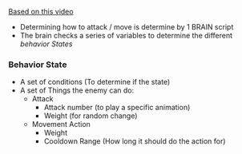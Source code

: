 [Based on this video](https://youtu.be/-Ts9xF9Owe0?si=4c4MbWk_C0yvd2iy&t=492)

- Determining how to attack / move is determine by 1 BRAIN script
- The brain checks a series of variables to determine the different *behavior States*

### Behavior State
- A set of conditions (To determine if the state)
- A set of Things the enemy can do:
	- Attack
		- Attack number (to play a specific animation)
		- Weight (for random change)
	- Movement Action
		- Weight
		- Cooldown Range (How long it should do the action for)
